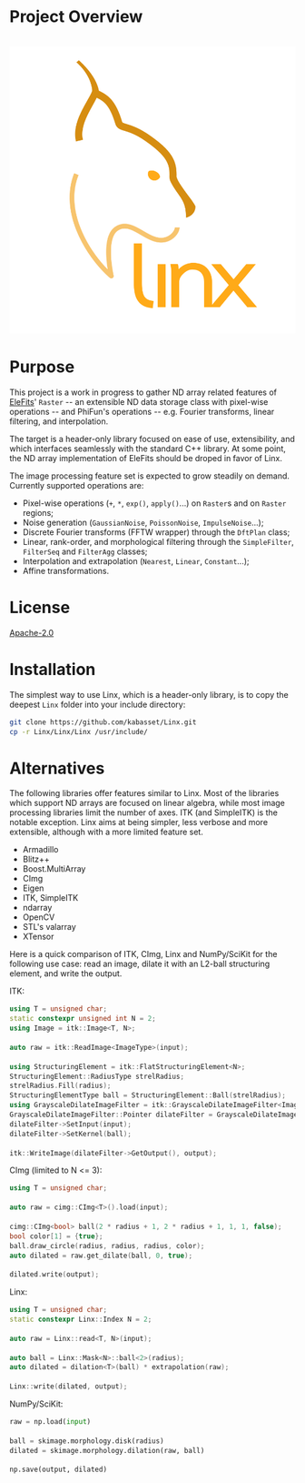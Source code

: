 # Project Overview

<br/>![Linx logo](doc/diagrams/logo_square.svg)

# Purpose

This project is a work in progress to gather ND array related features
of [EleFits](https://cnes.github.io/EleFits/)' `Raster` -- an extensible ND data storage class with pixel-wise operations --
and PhiFun's operations -- e.g. Fourier transforms, linear filtering, and interpolation.

The target is a header-only library focused on ease of use, extensibility,
and which interfaces seamlessly with the standard C++ library.
At some point, the ND array implementation of EleFits should be droped in favor of Linx.

The image processing feature set is expected to grow steadily on demand.
Currently supported operations are:

* Pixel-wise operations (`+`, `*`, `exp()`, `apply()`...) on `Raster`s and on `Raster` regions;
* Noise generation (`GaussianNoise`, `PoissonNoise`, `ImpulseNoise`...);
* Discrete Fourier transforms (FFTW wrapper) through the `DftPlan` class;
* Linear, rank-order, and morphological filtering through the `SimpleFilter`, `FilterSeq` and `FilterAgg` classes;
* Interpolation and extrapolation (`Nearest`, `Linear`, `Constant`...);
* Affine transformations.

# License

[Apache-2.0](LICENSE.txt)

# Installation

The simplest way to use Linx, which is a header-only library, is to copy the deepest `Linx` folder into your include directory:

```sh
git clone https://github.com/kabasset/Linx.git
cp -r Linx/Linx/Linx /usr/include/
```

# Alternatives

The following libraries offer features similar to Linx.
Most of the libraries which support ND arrays are focused on linear algebra,
while most image processing libraries limit the number of axes.
ITK (and SimpleITK) is the notable exception.
Linx aims at being simpler, less verbose and more extensible,
although with a more limited feature set.

* Armadillo
* Blitz++
* Boost.MultiArray
* CImg
* Eigen
* ITK, SimpleITK
* ndarray
* OpenCV
* STL's valarray
* XTensor

Here is a quick comparison of ITK, CImg, Linx and NumPy/SciKit for the following use case:
read an image, dilate it with an L2-ball structuring element, and write the output.

ITK:

```cpp
using T = unsigned char;
static constexpr unsigned int N = 2;
using Image = itk::Image<T, N>;

auto raw = itk::ReadImage<ImageType>(input);

using StructuringElement = itk::FlatStructuringElement<N>;
StructuringElement::RadiusType strelRadius;
strelRadius.Fill(radius);
StructuringElementType ball = StructuringElement::Ball(strelRadius);
using GrayscaleDilateImageFilter = itk::GrayscaleDilateImageFilter<Image, Image, StructuringElement>;
GrayscaleDilateImageFilter::Pointer dilateFilter = GrayscaleDilateImageFilter::New();
dilateFilter->SetInput(input);
dilateFilter->SetKernel(ball);

itk::WriteImage(dilateFilter->GetOutput(), output);
```

CImg (limited to N <= 3):

```cpp
using T = unsigned char;

auto raw = cimg::CImg<T>().load(input);

cimg::CImg<bool> ball(2 * radius + 1, 2 * radius + 1, 1, 1, false);
bool color[1] = {true};
ball.draw_circle(radius, radius, radius, color);
auto dilated = raw.get_dilate(ball, 0, true);

dilated.write(output);
```

Linx:


```cpp
using T = unsigned char;
static constexpr Linx::Index N = 2;

auto raw = Linx::read<T, N>(input);

auto ball = Linx::Mask<N>::ball<2>(radius);
auto dilated = dilation<T>(ball) * extrapolation(raw);

Linx::write(dilated, output);
```

NumPy/SciKit:

```python
raw = np.load(input)

ball = skimage.morphology.disk(radius)
dilated = skimage.morphology.dilation(raw, ball)

np.save(output, dilated)
```
